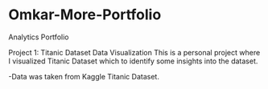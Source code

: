 # Omkar-More-Portfolio
Analytics Portfolio

Project 1: Titanic Dataset Data Visualization
This is a personal project where I visualized Titanic Dataset which to identify some insights into the dataset.

-Data was taken from Kaggle Titanic Dataset.

